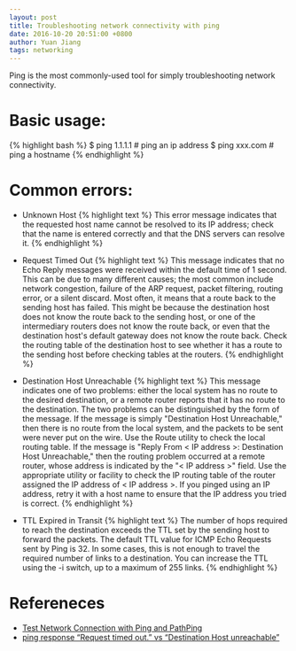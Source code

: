 ```yaml
---
layout: post
title: Troubleshooting network connectivity with ping
date: 2016-10-20 20:51:00 +0800
author: Yuan Jiang
tags: networking
---
```


Ping is the most commonly-used tool for simply troubleshooting network connectivity.

# Basic usage:
{% highlight bash %}
$ ping 1.1.1.1 # ping an ip address
$ ping xxx.com # ping a hostname
{% endhighlight %}

# Common errors:
- Unknown Host
{% highlight text %}
This error message indicates that the requested host name cannot be resolved to its IP address; check that the name is entered correctly and that the DNS servers can resolve it.
{% endhighlight %}

- Request Timed Out
{% highlight text %}
This message indicates that no Echo Reply messages were received within the default time of 1 second. This can be due to many different causes; the most common include network congestion, failure of the ARP request, packet filtering, routing error, or a silent discard. Most often, it means that a route back to the sending host has failed. This might be because the destination host does not know the route back to the sending host, or one of the intermediary routers does not know the route back, or even that the destination host's default gateway does not know the route back. Check the routing table of the destination host to see whether it has a route to the sending host before checking tables at the routers.
{% endhighlight %}

- Destination Host Unreachable
{% highlight text %}
This message indicates one of two problems: either the local system has no route to the desired destination, or a remote router reports that it has no route to the destination. The two problems can be distinguished by the form of the message. If the message is simply "Destination Host Unreachable," then there is no route from the local system, and the packets to be sent were never put on the wire. Use the Route utility to check the local routing table.
If the message is "Reply From < IP address >: Destination Host Unreachable," then the routing problem occurred at a remote router, whose address is indicated by the "< IP address >" field. Use the appropriate utility or facility to check the IP routing table of the router assigned the IP address of < IP address >.
If you pinged using an IP address, retry it with a host name to ensure that the IP address you tried is correct.
{% endhighlight %}

- TTL Expired in Transit
{% highlight text %}
The number of hops required to reach the destination exceeds the TTL set by the sending host to forward the packets. The default TTL value for ICMP Echo Requests sent by Ping is 32. In some cases, this is not enough to travel the required number of links to a destination. You can increase the TTL using the -i switch, up to a maximum of 255 links.
{% endhighlight %}

# Refereneces
- [Test Network Connection with Ping and PathPing](https://technet.microsoft.com/en-us/library/cc940095.aspx)
- [ping response “Request timed out.” vs “Destination Host unreachable”](http://stackoverflow.com/questions/22110622/ping-response-request-timed-out-vs-destination-host-unreachable)
